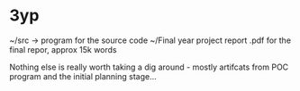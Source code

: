 # 3yp
~/src -> program for the source code
~/Final year project report .pdf for the final repor, approx 15k words

Nothing else is really worth taking a dig around - mostly artifcats from POC program and the initial planning stage...
